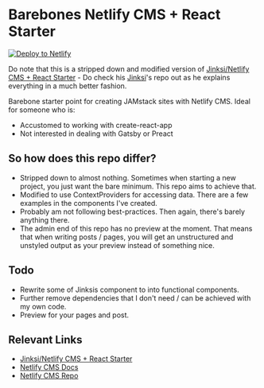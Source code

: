 # Barebones Netlify CMS + React Starter

[![Deploy to Netlify](https://www.netlify.com/img/deploy/button.svg)](https://app.netlify.com/start/deploy?repository=https://github.com/kevinolsson/barebones-netlify-cms-react-starter&stack=cms)

Do note that this is a stripped down and modified version of [Jinksi/Netlify CMS + React Starter](https://github.com/Jinksi/netlify-cms-react-starter) - Do check his [Jinksi](https://github.com/Jinksi/)'s repo out as he explains everything in a much better fashion.

Barebone starter point for creating JAMstack sites with Netlify CMS. Ideal for someone who is:

- Accustomed to working with create-react-app
- Not interested in dealing with Gatsby or Preact

## So how does this repo differ? 

- Stripped down to almost nothing. Sometimes when starting a new project, you just want the bare minimum. This repo aims to achieve that.
- Modified to use ContextProviders for accessing data. There are a few examples in the components I've created.
- Probably am not following best-practices. Then again, there's barely anything there.
- The admin end of this repo has no preview at the moment. That means that when writing posts / pages, you will get an unstructured and unstyled output as your preview instead of something nice.

## Todo

- Rewrite some of Jinksis component to into functional components.
- Further remove dependencies that I don't need / can be achieved with my own code.
- Preview for your pages and post. 

## Relevant Links

- [Jinksi/Netlify CMS + React Starter](https://github.com/Jinksi/netlify-cms-react-starter)
- [Netlify CMS Docs](https://www.netlifycms.org/docs/)  
- [Netlify CMS Repo](https://github.com/netlify/netlify-cms)  